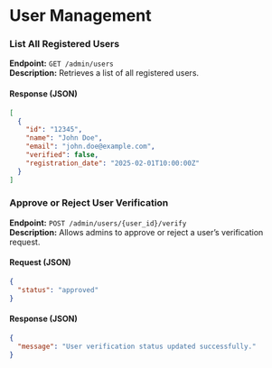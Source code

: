 # User Management

### List All Registered Users
**Endpoint:** `GET /admin/users`  
**Description:** Retrieves a list of all registered users.  

#### Response (JSON)
```json
[
  {
    "id": "12345",
    "name": "John Doe",
    "email": "john.doe@example.com",
    "verified": false,
    "registration_date": "2025-02-01T10:00:00Z"
  }
]
```

### Approve or Reject User Verification
**Endpoint:** `POST /admin/users/{user_id}/verify`  
**Description:** Allows admins to approve or reject a user’s verification request.  

#### Request (JSON)
```json
{
  "status": "approved"
}
```
#### Response (JSON)
```json
{
  "message": "User verification status updated successfully."
}
```

